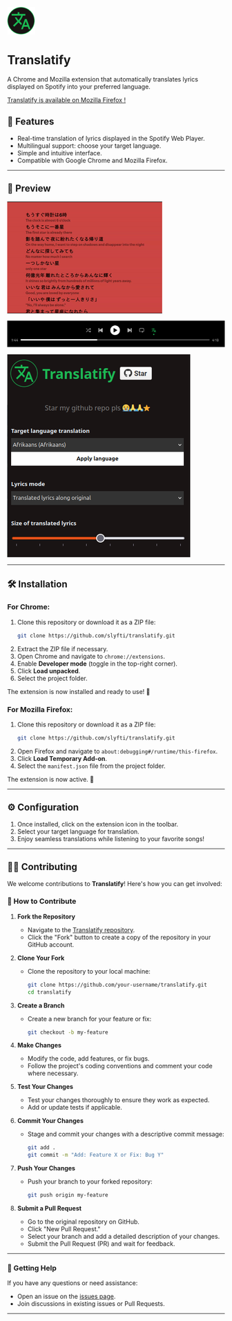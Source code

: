 ![logo](images/icon-64.png) 
# Translatify

A Chrome and Mozilla extension that automatically translates lyrics displayed on Spotify into your preferred language.

[Translatify is available on Mozilla Firefox !](https://addons.mozilla.org/en-US/firefox/addon/translatify-for-spotify/)

## 🚀 Features

- Real-time translation of lyrics displayed in the Spotify Web Player.
- Multilingual support: choose your target language.
- Simple and intuitive interface.
- Compatible with Google Chrome and Mozilla Firefox.

---

## 📸 Preview

![Demo](images/demo.gif)

![DemoBar](images/demobar.png)

![DemoPopup](images/demopopup.png)

---

## 🛠️ Installation

### **For Chrome:**

1. Clone this repository or download it as a ZIP file:
    ```bash
    git clone https://github.com/slyfti/translatify.git
    ```
2. Extract the ZIP file if necessary.
3. Open Chrome and navigate to `chrome://extensions`.
4. Enable **Developer mode** (toggle in the top-right corner).
5. Click **Load unpacked**.
6. Select the project folder.

The extension is now installed and ready to use! 🎉

### **For Mozilla Firefox:**

1. Clone this repository or download it as a ZIP file:
    ```bash
    git clone https://github.com/slyfti/translatify.git
    ```
2. Open Firefox and navigate to `about:debugging#/runtime/this-firefox`.
3. Click **Load Temporary Add-on**.
4. Select the `manifest.json` file from the project folder.

The extension is now active. 🌟

---

## ⚙️ Configuration

1. Once installed, click on the extension icon in the toolbar.
2. Select your target language for translation.
3. Enjoy seamless translations while listening to your favorite songs!

---

## 🧑‍💻 Contributing

We welcome contributions to **Translatify**! Here's how you can get involved:

### 🔧 How to Contribute

1. **Fork the Repository**  
   - Navigate to the [Translatify repository](https://github.com/slyfti/translatify).
   - Click the "Fork" button to create a copy of the repository in your GitHub account.

2. **Clone Your Fork**  
   - Clone the repository to your local machine:
     ```bash
     git clone https://github.com/your-username/translatify.git
     cd translatify
     ```

3. **Create a Branch**  
   - Create a new branch for your feature or fix:
     ```bash
     git checkout -b my-feature
     ```

4. **Make Changes**  
   - Modify the code, add features, or fix bugs.
   - Follow the project's coding conventions and comment your code where necessary.

5. **Test Your Changes**  
   - Test your changes thoroughly to ensure they work as expected.
   - Add or update tests if applicable.

6. **Commit Your Changes**  
   - Stage and commit your changes with a descriptive commit message:
     ```bash
     git add .
     git commit -m "Add: Feature X or Fix: Bug Y"
     ```

7. **Push Your Changes**  
   - Push your branch to your forked repository:
     ```bash
     git push origin my-feature
     ```

8. **Submit a Pull Request**  
   - Go to the original repository on GitHub.
   - Click "New Pull Request."
   - Select your branch and add a detailed description of your changes.
   - Submit the Pull Request (PR) and wait for feedback.

---

### 🌟 Getting Help

If you have any questions or need assistance:
- Open an issue on the [issues page](https://github.com/slyfti/translatify/issues).
- Join discussions in existing issues or Pull Requests.

---
